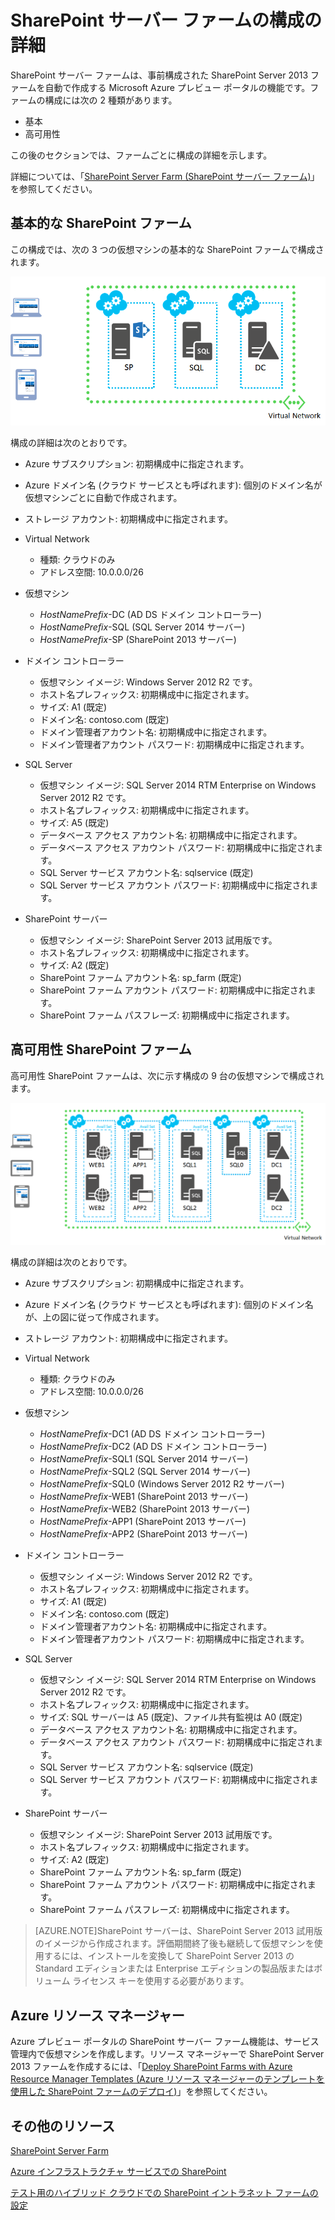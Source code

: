<properties 
	pageTitle="SharePoint サーバー ファームの構成の詳細" 
	description="SharePoint ファームの既定の構成について説明します。" 
	services="virtual-machines" 
	documentationCenter="" 
	authors="JoeDavies-MSFT" 
	manager="timlt" 
	editor=""/>

<tags 
	ms.service="virtual-machines" 
	ms.workload="infrastructure-services" 
	ms.tgt_pltfrm="vm-windows-sharepoint" 
	ms.devlang="na" 
	ms.topic="article" 
	ms.date="07/07/2015" 
	ms.author="josephd"/>


# SharePoint サーバー ファームの構成の詳細

SharePoint サーバー ファームは、事前構成された SharePoint Server 2013 ファームを自動で作成する Microsoft Azure プレビュー ポータルの機能です。ファームの構成には次の 2 種類があります。

- 基本
- 高可用性

この後のセクションでは、ファームごとに構成の詳細を示します。

詳細については、「[SharePoint Server Farm (SharePoint サーバー ファーム)](virtual-machines-sharepoint-farm-azure-preview.md)」を参照してください。

## 基本的な SharePoint ファーム

この構成では、次の 3 つの仮想マシンの基本的な SharePoint ファームで構成されます。

![sharepointfarm](./media/virtual-machines-sharepoint-farm-config-azure-preview/SPFarm_Basic.png)

構成の詳細は次のとおりです。

-	Azure サブスクリプション: 初期構成中に指定されます。
-	Azure ドメイン名 (クラウド サービスとも呼ばれます): 個別のドメイン名が仮想マシンごとに自動で作成されます。
-	ストレージ アカウント: 初期構成中に指定されます。
-	Virtual Network 	
	-   種類: クラウドのみ	
    -	アドレス空間: 10.0.0.0/26    

- 仮想マシン
	-	*HostNamePrefix*-DC (AD DS ドメイン コントローラー)
	-	*HostNamePrefix*-SQL (SQL Server 2014 サーバー)
	-	*HostNamePrefix*-SP (SharePoint 2013 サーバー)

- ドメイン コントローラー
	-	仮想マシン イメージ: Windows Server 2012 R2 です。
	-	ホスト名プレフィックス: 初期構成中に指定されます。
	-	サイズ: A1 (既定)
	-	ドメイン名: contoso.com (既定)
	-	ドメイン管理者アカウント名: 初期構成中に指定されます。
	-	ドメイン管理者アカウント パスワード: 初期構成中に指定されます。

- SQL Server
	-	仮想マシン イメージ: SQL Server 2014 RTM Enterprise on Windows Server 2012 R2 です。
	-	ホスト名プレフィックス: 初期構成中に指定されます。
	-	サイズ: A5 (既定)
	-	データベース アクセス アカウント名: 初期構成中に指定されます。
	-	データベース アクセス アカウント パスワード: 初期構成中に指定されます。
	-	SQL Server サービス アカウント名: sqlservice (既定)
	-	SQL Server サービス アカウント パスワード: 初期構成中に指定されます。

- SharePoint サーバー
	-	仮想マシン イメージ: SharePoint Server 2013 試用版です。
	-	ホスト名プレフィックス: 初期構成中に指定されます。
	-	サイズ: A2 (既定)
	-	SharePoint ファーム アカウント名: sp_farm (既定)
	-	SharePoint ファーム アカウント パスワード: 初期構成中に指定されます。
	-	SharePoint ファーム パスフレーズ: 初期構成中に指定されます。


## 高可用性 SharePoint ファーム

高可用性 SharePoint ファームは、次に示す構成の 9 台の仮想マシンで構成されます。

![sharepointfarm](./media/virtual-machines-sharepoint-farm-config-azure-preview/SPFarm_HighAvail.png)
 
構成の詳細は次のとおりです。

-	Azure サブスクリプション: 初期構成中に指定されます。
-	Azure ドメイン名 (クラウド サービスとも呼ばれます): 個別のドメイン名が、上の図に従って作成されます。
-	ストレージ アカウント: 初期構成中に指定されます。
-	Virtual Network	
	-	種類: クラウドのみ
	-	アドレス空間: 10.0.0.0/26	

-	仮想マシン
	-	*HostNamePrefix*-DC1 (AD DS ドメイン コントローラー)
	-	*HostNamePrefix*-DC2 (AD DS ドメイン コントローラー)
	-	*HostNamePrefix*-SQL1 (SQL Server 2014 サーバー)
	-	*HostNamePrefix*-SQL2 (SQL Server 2014 サーバー)
	-	*HostNamePrefix*-SQL0 (Windows Server 2012 R2 サーバー)
	-	*HostNamePrefix*-WEB1 (SharePoint 2013 サーバー)
	-	*HostNamePrefix*-WEB2 (SharePoint 2013 サーバー)
	-	*HostNamePrefix*-APP1 (SharePoint 2013 サーバー)
	-	*HostNamePrefix*-APP2 (SharePoint 2013 サーバー)

-	ドメイン コントローラー
	-	仮想マシン イメージ: Windows Server 2012 R2 です。
	-	ホスト名プレフィックス: 初期構成中に指定されます。
	-	サイズ: A1 (既定)
	-	ドメイン名: contoso.com (既定)
	-	ドメイン管理者アカウント名: 初期構成中に指定されます。
	-	ドメイン管理者アカウント パスワード: 初期構成中に指定されます。

-	SQL Server
	-	仮想マシン イメージ: SQL Server 2014 RTM Enterprise on Windows Server 2012 R2 です。
	-	ホスト名プレフィックス: 初期構成中に指定されます。
	-	サイズ: SQL サーバーは A5 (既定)、ファイル共有監視は A0 (既定)
	-	データベース アクセス アカウント名: 初期構成中に指定されます。
	-	データベース アクセス アカウント パスワード: 初期構成中に指定されます。
	-	SQL Server サービス アカウント名: sqlservice (既定)
	-	SQL Server サービス アカウント パスワード: 初期構成中に指定されます。

-	SharePoint サーバー
	-	仮想マシン イメージ: SharePoint Server 2013 試用版です。
	-	ホスト名プレフィックス: 初期構成中に指定されます。
	-	サイズ: A2 (既定)
	-	SharePoint ファーム アカウント名: sp_farm (既定)
	-	SharePoint ファーム アカウント パスワード: 初期構成中に指定されます。	
	-	SharePoint ファーム パスフレーズ: 初期構成中に指定されます。

> [AZURE.NOTE]SharePoint サーバーは、SharePoint Server 2013 試用版のイメージから作成されます。評価期間終了後も継続して仮想マシンを使用するには、インストールを変換して SharePoint Server 2013 の Standard エディションまたは Enterprise エディションの製品版またはボリューム ライセンス キーを使用する必要があります。

## Azure リソース マネージャー

Azure プレビュー ポータルの SharePoint サーバー ファーム機能は、サービス管理内で仮想マシンを作成します。リソース マネージャーで SharePoint Server 2013 ファームを作成するには、「[Deploy SharePoint Farms with Azure Resource Manager Templates (Azure リソース マネージャーのテンプレートを使用した SharePoint ファームのデプロイ)](virtual-machines-workload-template-sharepoint.md)」を参照してください。

## その他のリソース

[SharePoint Server Farm](virtual-machines-sharepoint-farm-azure-preview.md)

[Azure インフラストラクチャ サービスでの SharePoint](http://msdn.microsoft.com/library/azure/dn275955.aspx)

[テスト用のハイブリッド クラウドでの SharePoint イントラネット ファームの設定](../virtual-network/virtual-networks-setup-sharepoint-hybrid-cloud-testing.md)
 

<!---HONumber=July15_HO4-->